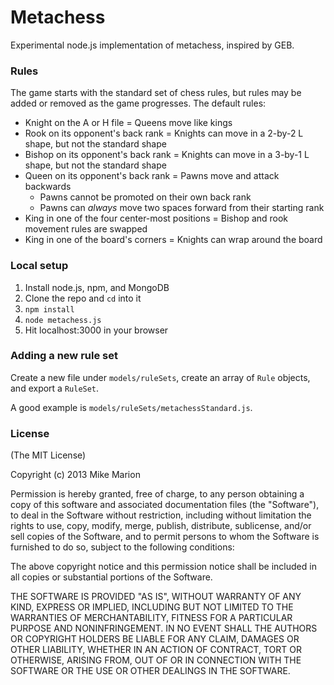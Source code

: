 # Metachess

Experimental node.js implementation of metachess, inspired by GEB.

### Rules

The game starts with the standard set of chess rules, but rules may be added or removed as the game progresses. The default rules:

* Knight on the A or H file = Queens move like kings
* Rook on its opponent's back rank = Knights can move in a 2-by-2 L shape, but not the standard shape
* Bishop on its opponent's back rank = Knights can move in a 3-by-1 L shape, but not the standard shape
* Queen on its opponent's back rank = Pawns move and attack backwards
  * Pawns cannot be promoted on their own back rank
  * Pawns can _always_ move two spaces forward from their starting rank
* King in one of the four center-most positions = Bishop and rook movement rules are swapped
* King in one of the board's corners = Knights can wrap around the board

### Local setup

1. Install node.js, npm, and MongoDB
1. Clone the repo and `cd` into it
1. `npm install`
1. `node metachess.js`
1. Hit localhost:3000 in your browser

### Adding a new rule set

Create a new file under `models/ruleSets`, create an array of `Rule` objects, and export a `RuleSet`.

A good example is `models/ruleSets/metachessStandard.js`.

### License

(The MIT License)

Copyright (c) 2013 Mike Marion

Permission is hereby granted, free of charge, to any person obtaining a copy of this software and associated documentation files (the "Software"), to deal in the Software without restriction, including without limitation the rights to use, copy, modify, merge, publish, distribute, sublicense, and/or sell copies of the Software, and to permit persons to whom the Software is furnished to do so, subject to the following conditions:

The above copyright notice and this permission notice shall be included in all copies or substantial portions of the Software.

THE SOFTWARE IS PROVIDED "AS IS", WITHOUT WARRANTY OF ANY KIND, EXPRESS OR IMPLIED, INCLUDING BUT NOT LIMITED TO THE WARRANTIES OF MERCHANTABILITY, FITNESS FOR A PARTICULAR PURPOSE AND NONINFRINGEMENT. IN NO EVENT SHALL THE AUTHORS OR COPYRIGHT HOLDERS BE LIABLE FOR ANY CLAIM, DAMAGES OR OTHER LIABILITY, WHETHER IN AN ACTION OF CONTRACT, TORT OR OTHERWISE, ARISING FROM, OUT OF OR IN CONNECTION WITH THE SOFTWARE OR THE USE OR OTHER DEALINGS IN THE SOFTWARE.
